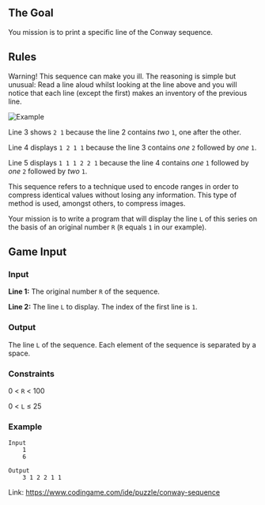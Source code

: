 ## The Goal
You mission is to print a specific line of the Conway sequence.
## Rules
Warning! This sequence can make you ill. The reasoning is simple but unusual: Read a line aloud whilst looking at the line above and you will notice that each line (except the first) makes ​​an inventory of the previous line.

![Example](/_images/img_1.png) 

Line 3 shows `2 1` because the line 2 contains *two* `1`, one after the other.

Line 4 displays `1 2 1 1` because the line 3 contains *one* `2` followed by *one* `1`.

Line 5 displays `1 1 1 2 2 1` because the line 4 contains *one* `1` followed by *one* `2` followed by *two* `1`.

This sequence refers to a technique used to encode ranges in order to compress identical values ​​without losing any information. This type of method is used, amongst others, to compress images.

Your mission is to write a program that will display the line `L` of this series on the basis of an original number `R` (`R` equals `1` in our example).
## Game Input
### Input
**Line 1:** The original number `R` of the sequence.

**Line 2:** The line `L` to display. The index of the first line is `1`.
### Output
The line `L` of the sequence. Each element of the sequence is separated by a space.
### Constraints
0 < `R` < 100

0 < `L` ≤ 25
### Example
	Input
		1
		6
	
	Output
		3 1 2 2 1 1

Link: https://www.codingame.com/ide/puzzle/conway-sequence